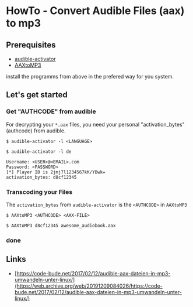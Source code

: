 # HowTo - Convert Audible Files (aax) to mp3



## Prerequisites
- [audible-activator](https://web.archive.org/web/20191002121449/https://github.com/inAudible-NG/audible-activator)
- [AAXtoMP3](https://web.archive.org/web/20191011051529/https://github.com/KrumpetPirate/AAXtoMP3)

install the programms from above in the prefered way for you system.


## Let's get started

### Get "AUTHCODE" from audible
For decrypting your `*.aax` files, you need your personal "activation_bytes" (authcode) from audible.
```
$ audible-activator -l <LANGUAGE>
``` 
``` 
$ audible-activator -l de

Username: <USER>@<EMAIL>.com
Password: <PASSWORD>
[*] Player ID is 2jmj7l1234567kK/YBwk=
activation_bytes: d8cf12345
``` 


### Transcoding your Files
The `activation_bytes` from `audible-activator` is the `<AUTHCODE>` in `AAXtoMP3`
```
$ AAXtoMP3 <AUTHCODE> <AAX-FILE>
```
```
$ AAXtoMP3 d8cf12345 awesome_audiobook.aax
```

### done

## Links
* [https://code-bude.net/2017/02/12/audible-aax-dateien-in-mp3-umwandeln-unter-linux/](https://web.archive.org/web/20191209084026/https://code-bude.net/2017/02/12/audible-aax-dateien-in-mp3-umwandeln-unter-linux/)